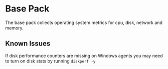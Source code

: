 # Base Pack

The base pack collects operating system metrics for cpu, disk, network and memory.

## Known Issues

If disk performance counters are missing on Windows agents you may need to turn on disk stats by running `diskperf -y`